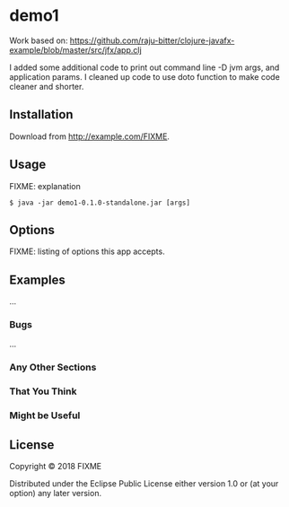 # demo1

Work based on:  https://github.com/raju-bitter/clojure-javafx-example/blob/master/src/jfx/app.clj

I added some additional code to print out command line -D jvm args, and application params.  I cleaned up code to use doto function to make code cleaner and shorter.

## Installation

Download from http://example.com/FIXME.

## Usage

FIXME: explanation

    $ java -jar demo1-0.1.0-standalone.jar [args]

## Options

FIXME: listing of options this app accepts.

## Examples

...

### Bugs

...

### Any Other Sections
### That You Think
### Might be Useful

## License

Copyright © 2018 FIXME

Distributed under the Eclipse Public License either version 1.0 or (at
your option) any later version.
